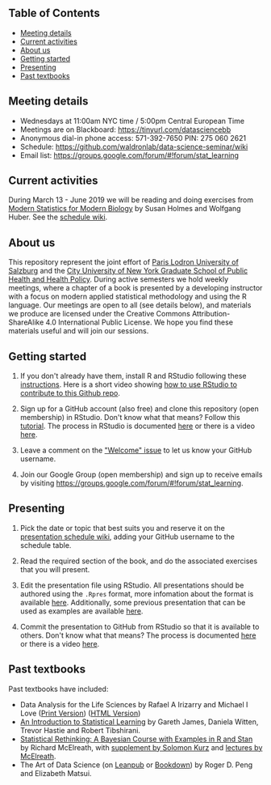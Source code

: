## Table of Contents

- [Meeting details](#meeting-details)
- [Current activities](#current-activities)
- [About us](#about-us)
- [Getting started](#getting-started)
- [Presenting](#presenting)
- [Past textbooks](#past-textbooks)

## Meeting details

* Wednesdays at 11:00am NYC time / 5:00pm Central European Time
* Meetings are on Blackboard: https://tinyurl.com/datasciencebb
* Anonymous dial-in phone access: 571-392-7650 PIN: 275 060 2621
* Schedule: https://github.com/waldronlab/data-science-seminar/wiki
* Email list: https://groups.google.com/forum/#!forum/stat_learning

## Current activities

During March 13 - June 2019 we will be reading and doing exercises from
[Modern Statistics for Modern Biology](https://web.stanford.edu/class/bios221/book/) by Susan Holmes and Wolfgang Huber. See the [schedule
wiki](https://github.com/waldronlab/data-science-seminar/wiki).

## About us

This repository represent the joint effort of [Paris Lodron University
of Salzburg](https://www.uni-salzburg.at/index.php?id=52) and the
[City University of New York Graduate School of Public Health and
Health Policy](https://sph.cuny.edu/). During active semesters we hold
weekly meetings, where a chapter of a book is presented by a
developing instructor with a focus on modern applied statistical
methodology and using the R language. Our meetings are open to all
(see details below), and materials we produce are licensed under the Creative
Commons Attribution-ShareAlike 4.0 International Public License. We
hope you find these materials useful and will join our sessions.

## Getting started

1. If you don't already have them, install R and RStudio following
these
[instructions](https://www.ics.uci.edu/~jutts/110/InstallingRandRStudio.pdf). Here
is a short video showing [how to use RStudio to contribute to this
Github repo](https://youtu.be/uHYcDQDbMY8).

2. Sign up for a GitHub account (also free) and clone this repository
(open membership) in RStudio. Don't know what that means? Follow this
[tutorial](https://try.github.io/levels/1/challenges/1). The process
in RStudio is documented
[here](https://support.rstudio.com/hc/en-us/articles/200532077-Version-Control-with-Git-and-SVN)
or there is a video
[here](https://www.rstudio.com/resources/webinars/rstudio-essentials-webinar-series-managing-part-2/).

3. Leave a comment on the ["Welcome"
issue](https://github.com/waldronlab/data-science-seminar/issues/1) to
let us know your GitHub username.

4. Join our Google Group (open membership) and sign up to receive
emails by visiting
https://groups.google.com/forum/#!forum/stat_learning.

## Presenting

1. Pick the date or topic that best suits you and reserve it on the
[presentation schedule
wiki](https://github.com/waldronlab/data-science-seminar/wiki), adding
your GitHub username to the schedule table.

2. Read the required section of the book, and do the associated
exercises that you will present.

3. Edit the presentation file using RStudio. All presentations should
be authored using the `.Rpres` format, more infomation about the
format is available
[here](https://support.rstudio.com/hc/en-us/articles/200486468). Additionally,
some previous presentation that can be used as examples are available
[here](https://github.com/waldronlab/Book_Club/tree/master/Data%20Analysis%20for%20the%20Life%20Sciences).

4. Commit the presentation to GitHub from RStudio so that it is
available to others. Don't know what that means? The process is
documented
[here](https://support.rstudio.com/hc/en-us/articles/200532077-Version-Control-with-Git-and-SVN)
or there is a video
[here](https://www.rstudio.com/resources/webinars/rstudio-essentials-webinar-series-managing-part-2/).

## Past textbooks

Past textbooks have included:

* Data Analysis for the Life Sciences by Rafael A Irizarry and Michael I Love ([Print Version](https://leanpub.com/dataanalysisforthelifesciences/)) ([HTML Version](https://genomicsclass.github.io/book/))
* [An Introduction to Statistical Learning](https://www-bcf.usc.edu/~gareth/ISL/) by Gareth James, Daniela Witten, Trevor Hastie and Robert Tibshirani.
* [Statistical Rethinking: A Bayesian Course with Examples in R and Stan](https://xcelab.net/rm/statistical-rethinking/) by Richard McElreath, with [supplement by Solomon Kurz](https://bookdown.org/connect/#/apps/1850/access) and [lectures by McElreath](https://www.youtube.com/channel/UCNJK6_DZvcMqNSzQdEkzvzA/playlists).
* The Art of Data Science (on [Leanpub](https://leanpub.com/artofdatascience) or [Bookdown](https://bookdown.org/rdpeng/artofdatascience/)) by Roger D. Peng and Elizabeth Matsui.
